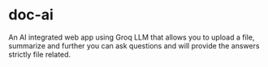 # doc-ai
An AI integrated web app using Groq LLM that allows you to upload a file, summarize and further you can ask questions and will provide the answers strictly file related.
